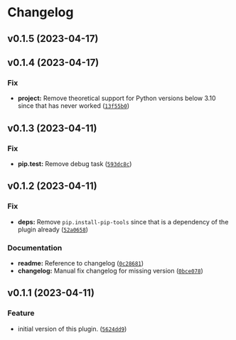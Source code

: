 # Changelog

<!--next-version-placeholder-->

## v0.1.5 (2023-04-17)


## v0.1.4 (2023-04-17)
### Fix
* **project:** Remove theoretical support for Python versions below 3.10 since that has never worked ([`13f55b0`](https://github.com/educationwarehouse/edwh-pipcompile-plugin/commit/13f55b00cdc4f69c773c9771509e069dce2b8109))

## v0.1.3 (2023-04-11)
### Fix
* **pip.test:** Remove debug task ([`593dc8c`](https://github.com/educationwarehouse/edwh-pipcompile-plugin/commit/593dc8c4704dd17b519ae1bd8310938399d49b95))

## v0.1.2 (2023-04-11)
### Fix
* **deps:** Remove `pip.install-pip-tools` since that is a dependency of the plugin already ([`52a0658`](https://github.com/educationwarehouse/edwh-pipcompile-plugin/commit/52a0658d89e60bbc7a6ef972fc2638105090fa91))

### Documentation
* **readme:** Reference to changelog ([`0c28681`](https://github.com/educationwarehouse/edwh-pipcompile-plugin/commit/0c28681f36f56096cddf2cf0e7728a21b96fd42d))
* **changelog:** Manual fix changelog for missing version ([`0bce078`](https://github.com/educationwarehouse/edwh-pipcompile-plugin/commit/0bce078164b04ec93e26927294edf1a3daa76334))

## v0.1.1 (2023-04-11)
### Feature
* initial version of this plugin. ([`5624dd9`](https://github.com/educationwarehouse/edwh-pipcompile-plugin/commit/5624dd982dd0b1362616c2796209a1365fe966eb))
